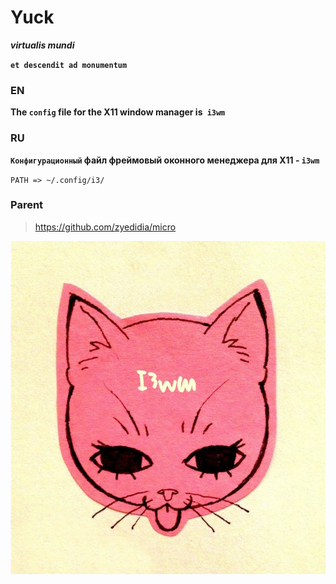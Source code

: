 # Yuck
***virtualis mundi***

**`et descendit ad monumentum`**

### EN
**The `config` file for the X11 window manager is` i3wm`**

### RU
**`Конфигурационный` файл фреймовый оконного менеджера для X11 - `i3wm`**

`PATH => ~/.config/i3/`

### Parent
> https://github.com/zyedidia/micro

![Иллюстрация к проекту](https://github.com/Apanazar/stuprum/blob/master/i3wm.jpg)
